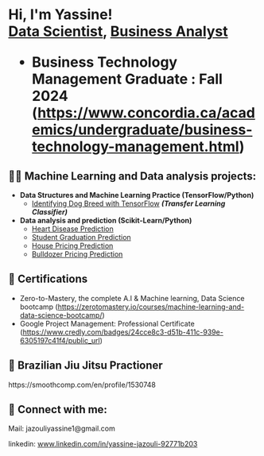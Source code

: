 <h1>Hi, I'm Yassine! <br/><a href="https://github.com/YassineJazz">Data Scientist</a>, <a href="https://www.linkedin.com/in/joshmadakor/">Business Analyst</a>


- Business Technology Management Graduate : Fall 2024 (https://www.concordia.ca/academics/undergraduate/business-technology-management.html)

<h2>👨‍💻 Machine Learning and Data analysis projects:</h2>

- <b>Data Structures and Machine Learning Practice (TensorFlow/Python)</b>
  - [Identifying Dog Breed with TensorFlow](https://github.com/YassineJazz/Dog-Breed-identification/tree/main) <b><i>(Transfer Learning Classifier)</b></i>
- <b>Data analysis and prediction (Scikit-Learn/Python)</b>
  - [Heart Disease Prediction](https://github.com/joshmadakor1/4chan-Image-Analysis-Middleware-C964) 
  - [Student Graduation Prediction](https://github.com/joshmadakor1/4chan-Image-Analysis-Middleware-C964) 
  - [House Pricing Prediction](https://github.com/joshmadakor1/4chan-Image-Analysis-Middleware-C964) 
  - [Bulldozer Pricing Prediction](https://github.com/joshmadakor1/4chan-Image-Analysis-Middleware-C964) 

<h2>📝 Certifications</h2>

- Zero-to-Mastery, the complete A.I & Machine learning, Data Science bootcamp (https://zerotomastery.io/courses/machine-learning-and-data-science-bootcamp/)
- Google Project Management: Professional Certificate (https://www.credly.com/badges/24cce8c3-d51b-411c-939e-6305197c41f4/public_url)

<h2>🥋 Brazilian Jiu Jitsu Practioner</h2>
   https://smoothcomp.com/en/profile/1530748

<h2> 🤳 Connect with me:</h2>
  Mail: jazouliyassine1@gmail.com
  
  linkedin: www.linkedin.com/in/yassine-jazouli-92771b203


